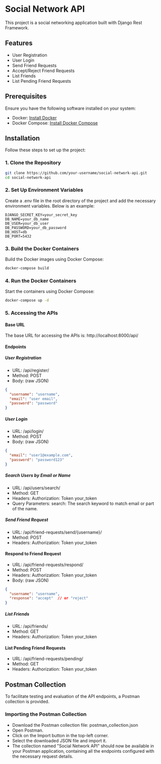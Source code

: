 # Social Network API

This project is a social networking application built with Django Rest Framework.

## Features

- User Registration
- User Login
- Send Friend Requests
- Accept/Reject Friend Requests
- List Friends
- List Pending Friend Requests

## Prerequisites

Ensure you have the following software installed on your system:

- Docker: [Install Docker](https://docs.docker.com/get-docker/)
- Docker Compose: [Install Docker Compose](https://docs.docker.com/compose/install/)

## Installation

Follow these steps to set up the project:

### 1. Clone the Repository

```bash
git clone https://github.com/your-username/social-network-api.git
cd social-network-api
```

### 2. Set Up Environment Variables
Create a .env file in the root directory of the project and add the necessary environment variables. Below is an example:
```
DJANGO_SECRET_KEY=your_secret_key
DB_NAME=your_db_name
DB_USER=your_db_user
DB_PASSWORD=your_db_password
DB_HOST=db
DB_PORT=5432
```

### 3. Build the Docker Containers
Build the Docker images using Docker Compose:
```bash
docker-compose build
```

### 4. Run the Docker Containers
Start the containers using Docker Compose:

```bash
docker-compose up -d
```

### 5. Accessing the APIs
#### Base URL
 The base URL for accessing the APIs is: http://localhost:8000/api/

#### Endpoints

##### User Registration
* URL: /api/register/
* Method: POST
* Body: (raw JSON)
```json
{
  "username": "username",
  "email": "user email",
  "password": "password"
}
```
##### User Login
* URL: /api/login/
* Method: POST
* Body: (raw JSON)
```json
{
  "email": "user1@example.com",
  "password": "password123"
}
```
##### Search Users by Email or Name
* URL: /api/users/search/
* Method: GET
* Headers: Authorization: Token your_token
* Query Parameters: search: The search keyword to match email or part of the name.

##### Send Friend Request
* URL: /api/friend-requests/send/{username}/
* Method: POST
* Headers: Authorization: Token your_token
#### Respond to Friend Request
* URL: /api/friend-requests/respond/
* Method: POST
* Headers: Authorization: Token your_token
* Body: (raw JSON)
```json
{
  "username": "username",
  "response": "accept"  // or "reject"
}
```
##### List Friends
* URL: /api/friends/
* Method: GET
* Headers: Authorization: Token your_token
#### List Pending Friend Requests
* URL: /api/friend-requests/pending/
* Method: GET
* Headers: Authorization: Token your_token

## Postman Collection
To facilitate testing and evaluation of the API endpoints, a Postman collection is provided.

### Importing the Postman Collection
* Download the Postman collection file: postman_collection.json
* Open Postman.
* Click on the Import button in the top-left corner.
* Select the downloaded JSON file and import it.
* The collection named "Social Network API" should now be available in your Postman application, containing all the endpoints configured with the necessary request details.
